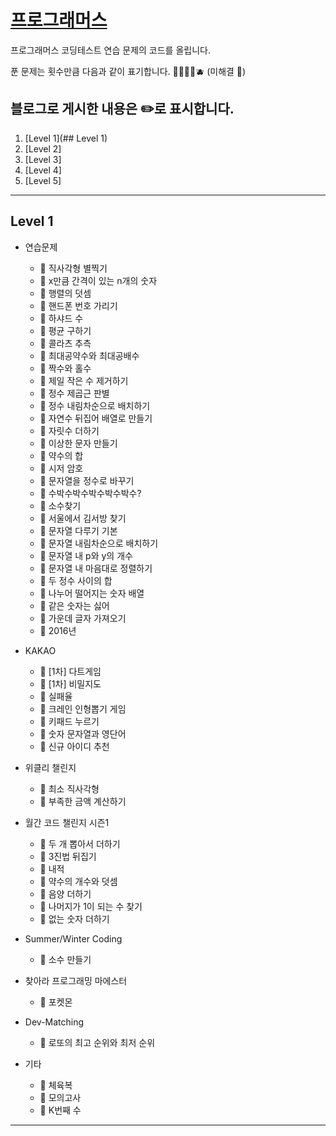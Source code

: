 # [프로그래머스](https://programmers.co.kr)


프로그래머스 코딩테스트 연습 문제의 코드를 올립니다.

푼 문제는 횟수만큼 다음과 같이 표기합니다. 🍎🍊🍋🍏🫐 (미해결 🌼)

블로그로 게시한 내용은 ✏️로 표시합니다.
---
1. [Level 1](## Level 1)
2. [Level 2]
3. [Level 3]
4. [Level 4]
5. [Level 5]

---
## Level 1

- 연습문제
	- 🍎 직사각형 별찍기
	- 🍎 x만큼 간격이 있는 n개의 숫자
	- 🌼 행렬의 덧셈
	- 🍎 핸드폰 번호 가리기
	- 🍎 하샤드 수
	- 🍎 평균 구하기
	- 🌼 콜라츠 추측
	- 🌼 최대공약수와 최대공배수
	- 🍎 짝수와 홀수
	- 🍎 제일 작은 수 제거하기
	- 🌼 정수 제곱근 판별
	- 🌼 정수 내림차순으로 배치하기
	- 🌼 자연수 뒤집어 배열로 만들기
	- 🍎 자릿수 더하기
	- 🌼 이상한 문자 만들기
	- 🍎 약수의 합
	- 🌼 시저 암호
	- 🍎 문자열을 정수로 바꾸기
	- 🌼 수박수박수박수박수박수?
	- 🌼 소수찾기
	- 🌼 서울에서 김서방 찾기
	- 🌼 문자열 다루기 기본
	- 🍎 문자열 내림차순으로 배치하기
	- 🍎 문자열 내 p와 y의 개수
	- 🌼 문자열 내 마음대로 정렬하기
	- 🍎 두 정수 사이의 합
	- 🍎 나누어 떨어지는 숫자 배열
	- 🌼 같은 숫자는 싫어
	- 🍎 가운데 글자 가져오기
	- 🌼 2016년

- KAKAO
	- 🌼 [1차] 다트게임
	- 🌼 [1차] 비밀지도
	- 🌼 실패율
	- 🌼 크레인 인형뽑기 게임
	- 🌼 키패드 누르기
	- 🍎 숫자 문자열과 영단어
	- 🍎 신규 아이디 추천

- 위클리 챌린지
	- 🍎 최소 직사각형
	- 🌼 부족한 금액 계산하기

- 월간 코드 챌린지 시즌1
	- 🌼 두 개 뽑아서 더하기
	- 🌼 3진법 뒤집기
	- 🍎 내적
	- 🌼 약수의 개수와 덧셈
	- 🍎 음양 더하기
	- 🌼 나머지가 1이 되는 수 찾기
	- 🍎 없는 숫자 더하기

- Summer/Winter Coding
	- 🌼 소수 만들기 


- 찾아라 프로그래밍 마에스터
	- 🌼 포켓몬

- Dev-Matching
	- 🍎 로또의 최고 순위와 최저 순위

- 기타
	- 🍎 체육복
	- 🌼 모의고사
	- 🍎 K번째 수
---